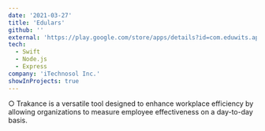 ```yaml
---
date: '2021-03-27'
title: 'Edulars'
github: ''
external: 'https://play.google.com/store/apps/details?id=com.eduwits.app&hl=en&gl=US'
tech:
  - Swift
  - Node.js
  - Express
company: 'iTechnosol Inc.'
showInProjects: true
---
```


○ Trakance is a versatile tool designed to enhance workplace efficiency by allowing organizations to measure employee effectiveness on a day-to-day basis.

<!-- https://play.google.com/store/apps/details?id=com.eduwits.app&hl=en&gl=US -->
